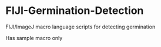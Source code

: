 # FIJI-Germination-Detection
FIJI/ImageJ macro language scripts for detecting germination

Has sample macro only
